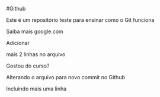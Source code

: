 #Github

Este é um repositório teste para ensinar como o Git funciona

Saiba mais google.com

Adicionar 

mais 2 linhas no arquivo

Gostou do curso?

Alterando o arquivo para novo commit no Github

Incluindo mais uma linha
